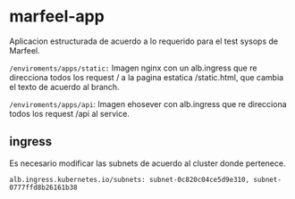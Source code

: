 # marfeel-app

Aplicacion estructurada de acuerdo a lo requerido para el test sysops de Marfeel.

`/enviroments/apps/static:` Imagen nginx con un alb.ingress que re direcciona todos los request / a la pagina estatica /static.html, que cambia el texto de acuerdo al branch.

`/enviroments/apps/api`: Imagen ehosever con alb.ingress que re direcciona todos los request /api al service.

## ingress

Es necesario modificar las subnets de acuerdo al cluster donde pertenece.

    alb.ingress.kubernetes.io/subnets: subnet-0c820c04ce5d9e310, subnet-0777ffd8b26161b38
